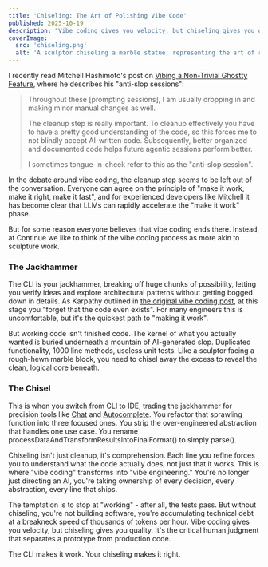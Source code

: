 ```yaml
---
title: 'Chiseling: The Art of Polishing Vibe Code'
published: 2025-10-19
description: "Vibe coding gives you velocity, but chiseling gives you quality. It's the critical human judgment that separates a prototype from production code."
coverImage:
  src: 'chiseling.png'
  alt: 'A sculptor chiseling a marble statue, representing the art of refining AI-generated code'
---
```


I recently read Mitchell Hashimoto's post on [Vibing a Non-Trivial Ghostty Feature](https://mitchellh.com/writing/non-trivial-vibing), where he describes his "anti-slop sessions":

> Throughout these [prompting sessions], I am usually dropping in and making minor manual changes as well.
>
> The cleanup step is really important. To cleanup effectively you have to have a pretty good understanding of the code, so this forces me to not blindly accept AI-written code. Subsequently, better organized and documented code helps future agentic sessions perform better.
>
> I sometimes tongue-in-cheek refer to this as the "anti-slop session".

In the debate around vibe coding, the cleanup step seems to be left out of the conversation. Everyone can agree on the principle of "make it work, make it right, make it fast", and for experienced developers like Mitchell it has become clear that LLMs can rapidly accelerate the "make it work" phase.

But for some reason everyone believes that vibe coding ends there. Instead, at Continue we like to think of the vibe coding process as more akin to sculpture work.

### The Jackhammer

The CLI is your jackhammer, breaking off huge chunks of possibility, letting you verify ideas and explore architectural patterns without getting bogged down in details. As Karpathy outlined in [the original vibe coding post](https://x.com/karpathy/status/1886192184808149383), at this stage you "forget that the code even exists". For many engineers this is uncomfortable, but it's the quickest path to "making it work".

But working code isn't finished code. The kernel of what you actually wanted is buried underneath a mountain of AI-generated slop. Duplicated functionality, 1000 line methods, useless unit tests. Like a sculptor facing a rough-hewn marble block, you need to chisel away the excess to reveal the clean, logical core beneath.

### The Chisel

This is when you switch from CLI to IDE, trading the jackhammer for precision tools like [Chat](https://docs.continue.dev/ide-extensions/chat/quick-start) and [Autocomplete](https://docs.continue.dev/ide-extensions/autocomplete/quick-start). You refactor that sprawling function into three focused ones. You strip the over-engineered abstraction that handles one use case. You rename processDataAndTransformResultsIntoFinalFormat() to simply parse().

Chiseling isn't just cleanup, it's comprehension. Each line you refine forces you to understand what the code actually does, not just that it works. This is where "vibe coding" transforms into "vibe engineering." You're no longer just directing an AI, you're taking ownership of every decision, every abstraction, every line that ships.

The temptation is to stop at "working" - after all, the tests pass. But without chiseling, you're not building software, you're accumulating technical debt at a breakneck speed of thousands of tokens per hour. Vibe coding gives you velocity, but chiseling gives you quality. It's the critical human judgment that separates a prototype from production code.

The CLI makes it work. Your chiseling makes it right.
